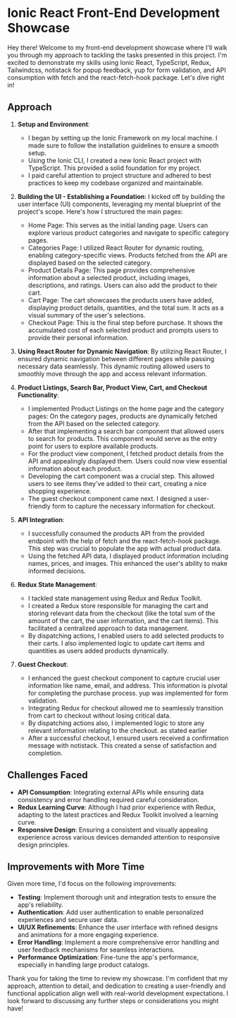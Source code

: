 # Ionic React Front-End Development Showcase

Hey there! Welcome to my front-end development showcase where I'll walk you through my approach to tackling the tasks presented in this project. I'm excited to demonstrate my skills using Ionic React, TypeScript, Redux, Tailwindcss, notistack for popup feedback, yup for form validation, and API consumption with fetch and the react-fetch-hook package. Let's dive right in!

## Approach

1. **Setup and Environment**:
    - I began by setting up the Ionic Framework on my local machine. I made sure to follow the installation guidelines to ensure a smooth setup.
    - Using the Ionic CLI, I created a new Ionic React project with TypeScript. This provided a solid foundation for my project.
    - I paid careful attention to project structure and adhered to best practices to keep my codebase organized and maintainable.

2. **Building the UI - Establishing a Foundation**:
       I kicked off by building the user interface (UI) components, leveraging my mental blueprint of the project's scope. Here's how I     structured the main pages:

    -    Home Page: This serves as the initial landing page. Users can explore various product categories and navigate to specific category pages.
    -    Categories Page: I utilized React Router for dynamic routing, enabling category-specific views. Products fetched from the API are displayed based on the selected category.
    -    Product Details Page: This page provides comprehensive information about a selected product, including images, descriptions, and ratings. Users can also add the product to their cart.
    -    Cart Page: The cart showcases the products users have added, displaying product details, quantities, and the total sum. It acts as a visual summary of the user's selections.
    -    Checkout Page: This is the final step before purchase. It shows the accumulated cost of each selected product and prompts users to provide their personal information.

3. **Using React Router for Dynamic Navigation**:
    By utilizing React Router, I ensured dynamic navigation between different pages while passing necessary data seamlessly. This dynamic routing allowed users to smoothly move through the app and access relevant information.
   
4. **Product Listings, Search Bar, Product View, Cart, and Checkout Functionality**:
    - I implemented Product Listings on the home page and the category pages: On the category pages, products are dynamically fetched from the API based on the selected category.
    - After that implementing a search bar component that allowed users to search for products. This component would serve as the entry point for users to explore available products.
    - For the product view component, I fetched product details from the API and appealingly displayed them. Users could now view essential information about each product.
    - Developing the cart component was a crucial step. This allowed users to see items they've added to their cart, creating a nice shopping experience.
    - The guest checkout component came next. I designed a user-friendly form to capture the necessary information for checkout.

5. **API Integration**:
    - I successfully consumed the products API from the provided endpoint with the help of fetch and the react-fetch-hook package. This step was crucial to populate the app with actual product data.
    - Using the fetched API data, I displayed product information including names, prices, and images. This enhanced the user's ability to make informed decisions.

6. **Redux State Management**:
    - I tackled state management using Redux and Redux Toolkit.
    - I created a Redux store responsible for managing the cart and storing relevant data from the checkout (like the total sum of the amount of the cart, the user information, and the cart items). This facilitated a centralized approach to data management.
    - By dispatching actions, I enabled users to add selected products to their carts. I also implemented logic to update cart items and quantities as users added products dynamically.

7. **Guest Checkout**:
    - I enhanced the guest checkout component to capture crucial user information like name, email, and address. This information is pivotal for completing the purchase process. yup was implemented for form validation.
    - Integrating Redux for checkout allowed me to seamlessly transition from cart to checkout without losing critical data.
    - By dispatching actions also, I implemented logic to store any relevant information relating to the checkout. as stated earlier
    - After a successful checkout, I ensured users received a confirmation message with notistack. This created a sense of satisfaction and completion.

## Challenges Faced

- **API Consumption**: Integrating external APIs while ensuring data consistency and error handling required careful consideration.
- **Redux Learning Curve**: Although I had prior experience with Redux, adapting to the latest practices and Redux Toolkit involved a learning curve.
- **Responsive Design**: Ensuring a consistent and visually appealing experience across various devices demanded attention to responsive design principles.

## Improvements with More Time

Given more time, I'd focus on the following improvements:

- **Testing**: Implement thorough unit and integration tests to ensure the app's reliability.
- **Authentication**: Add user authentication to enable personalized experiences and secure user data.
- **UI/UX Refinements**: Enhance the user interface with refined designs and animations for a more engaging experience.
- **Error Handling**: Implement a more comprehensive error handling and user feedback mechanisms for seamless interactions.
- **Performance Optimization**: Fine-tune the app's performance, especially in handling large product catalogs.

Thank you for taking the time to review my showcase. I'm confident that my approach, attention to detail, and dedication to creating a user-friendly and functional application align well with real-world development expectations. I look forward to discussing any further steps or considerations you might have!
